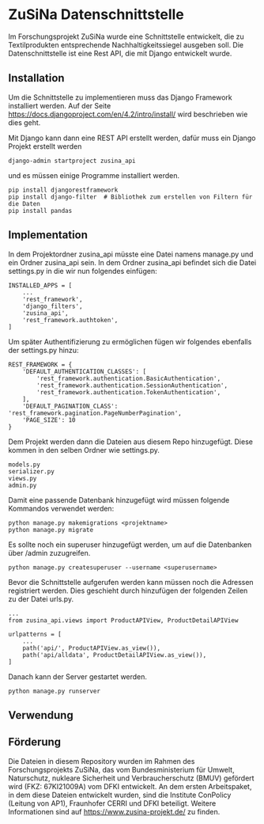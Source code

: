 # ZuSiNa Datenschnittstelle

Im Forschungsprojekt ZuSiNa wurde eine Schnittstelle entwickelt, die zu Textilprodukten entsprechende Nachhaltigkeitssiegel ausgeben soll. Die Datenschnittstelle ist eine Rest API, die mit Django entwickelt wurde.

## Installation
Um die Schnittstelle zu implementieren muss das Django Framework installiert werden. Auf der Seite https://docs.djangoproject.com/en/4.2/intro/install/ wird beschrieben wie dies geht.

Mit Django kann dann eine REST API erstellt werden, dafür muss ein Django Projekt erstellt werden 
```
django-admin startproject zusina_api
```

 und es müssen einige Programme installiert werden.

```
pip install djangorestframework 
pip install django-filter  # Bibliothek zum erstellen von Filtern für die Daten
pip install pandas
```

## Implementation
In dem Projektordner zusina_api müsste eine Datei namens manage.py und ein Ordner zusina_api sein. 
In dem Ordner zusina_api befindet sich die Datei settings.py in die wir nun folgendes einfügen:

```
INSTALLED_APPS = [
    ...
    'rest_framework',
    'django_filters',
    'zusina_api',
    'rest_framework.authtoken',
]
```
Um später Authentifizierung zu ermöglichen fügen wir folgendes ebenfalls der settings.py hinzu:

```
REST_FRAMEWORK = {
    'DEFAULT_AUTHENTICATION_CLASSES': [
        'rest_framework.authentication.BasicAuthentication',
        'rest_framework.authentication.SessionAuthentication',
        'rest_framework.authentication.TokenAuthentication',
    ],
    'DEFAULT_PAGINATION_CLASS': 'rest_framework.pagination.PageNumberPagination',
    'PAGE_SIZE': 10
}
```

Dem Projekt werden dann die Dateien aus diesem Repo hinzugefügt. Diese kommen in den selben Ordner wie settings.py.

```
models.py
serializer.py
views.py
admin.py
```

Damit eine passende Datenbank hinzugefügt wird müssen folgende Kommandos verwendet werden:

```
python manage.py makemigrations <projektname>
python manage.py migrate
```
Es sollte noch ein superuser hinzugefügt werden, um auf die Datenbanken über /admin zuzugreifen.

```
python manage.py createsuperuser --username <superusername>
```

Bevor die Schnittstelle aufgerufen werden kann müssen noch die Adressen registriert werden. Dies geschieht durch hinzufügen der folgenden Zeilen zu der Datei urls.py.

```
...
from zusina_api.views import ProductAPIView, ProductDetailAPIView

urlpatterns = [
    ...
    path('api/', ProductAPIView.as_view()),
    path('api/alldata', ProductDetailAPIView.as_view()),
]
```

Danach kann der Server gestartet werden.

```
python manage.py runserver
```

## Verwendung

## Förderung
Die Dateien in diesem Repository wurden im Rahmen des Forschungsprojekts ZuSiNa, das vom Bundesministerium für Umwelt, Naturschutz, nukleare Sicherheit und Verbraucherschutz (BMUV) gefördert wird (FKZ: 67KI21009A) vom DFKI entwickelt. An dem ersten Arbeitspaket, in dem diese Dateien entwickelt wurden, sind die Institute ConPolicy (Leitung von AP1), Fraunhofer CERRI und DFKI beteiligt. Weitere Informationen sind auf https://www.zusina-projekt.de/ zu finden. 






